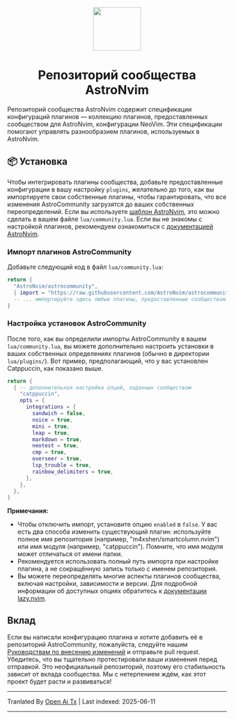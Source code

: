 <div align="center" id="madewithlua">
  <img
    src="https://astronvim.com/logo/astronvim.svg"
    width="110"
    ,
    height="100"
  />
</div>
<h1 align="center">Репозиторий сообщества AstroNvim</h1>

Репозиторий сообщества AstroNvim содержит спецификации конфигураций плагинов — коллекцию плагинов, предоставленных сообществом для AstroNvim, конфигурации NeoVim. Эти спецификации помогают управлять разнообразием плагинов, используемых в AstroNvim.

## 📦 Установка

Чтобы интегрировать плагины сообщества, добавьте предоставленные конфигурации в вашу настройку `plugins`, желательно до того, как вы импортируете свои собственные плагины, чтобы гарантировать, что все изменения AstroCommunity загрузятся до ваших собственных переопределений. Если вы используете [шаблон AstroNvim](https://github.com/AstroNvim/template), это можно сделать в вашем файле `lua/community.lua`. Если вы не знакомы с настройкой плагинов, рекомендуем ознакомиться с [документацией AstroNvim](https://docs.astronvim.com/configuration/customizing_plugins/).

### Импорт плагинов AstroCommunity

Добавьте следующий код в файл `lua/community.lua`:

```lua
return {
  "AstroNvim/astrocommunity",
  { import = "https://raw.githubusercontent.com/AstroNvim/astrocommunity/main/colorscheme/catppuccin" },
  -- ... импортируйте здесь любые плагины, предоставленные сообществом
}
```

### Настройка установок AstroCommunity

После того, как вы определили импорты AstroCommunity в вашем `lua/community.lua`, вы можете дополнительно настроить установки в ваших собственных определениях плагинов (обычно в директории `lua/plugins/`). Вот пример, предполагающий, что у вас установлен Catppuccin, как показано выше.

```lua
return {
  { -- дополнительная настройка опций, заданных сообществом
    "catppuccin",
    opts = {
      integrations = {
        sandwich = false,
        noice = true,
        mini = true,
        leap = true,
        markdown = true,
        neotest = true,
        cmp = true,
        overseer = true,
        lsp_trouble = true,
        rainbow_delimiters = true,
      },
    },
  },
}
```

**Примечания:**

- Чтобы отключить импорт, установите опцию `enabled` в `false`. У вас есть два способа изменить существующий плагин: используйте полное имя репозитория (например, "m4xshen/smartcolumn.nvim") или имя модуля (например, "catppuccin"). Помните, что имя модуля может отличаться от имени папки.
- Рекомендуется использовать полный путь импорта при настройке плагина, а не сокращённую запись только с именем репозитория.
- Вы можете переопределять многие аспекты плагинов сообщества, включая настройки, зависимости и версии. Для подробной информации об доступных опциях обратитесь к [документации lazy.nvim](https://lazy.folke.io/).

## Вклад

Если вы написали конфигурацию плагина и хотите добавить её в репозиторий AstroCommunity, пожалуйста, следуйте нашим [Руководствам по внесению изменений](https://raw.githubusercontent.com/AstroNvim/astrocommunity/main/CONTRIBUTING.md) и отправьте pull request. Убедитесь, что вы тщательно протестировали ваши изменения перед отправкой. Это неофициальный репозиторий, поэтому его стабильность зависит от вклада сообщества. Мы с нетерпением ждём, как этот проект будет расти и развиваться!

---

Tranlated By [Open Ai Tx](https://github.com/OpenAiTx/OpenAiTx) | Last indexed: 2025-06-11

---